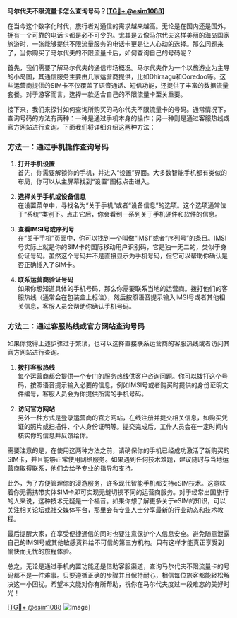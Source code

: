 **马尔代夫不限流量卡怎么查询号码？[[TG💪+ @esim1088](https://t.me/s/esim1088)]**

在当今这个数字化时代，旅行者对通信的需求越来越高。无论是在国内还是国外，拥有一个可靠的电话卡都是必不可少的。尤其是去像马尔代夫这样美丽的海岛国家旅游时，一张能够提供不限流量服务的电话卡更是让人心动的选择。那么问题来了，当你购买了马尔代夫的不限流量卡后，如何查询自己的号码呢？

首先，我们需要了解马尔代夫的通信市场概况。马尔代夫作为一个以旅游业为主导的小岛国，其通信服务主要由几家运营商提供，比如Dhiraagu和Ooredoo等。这些运营商提供的SIM卡不仅覆盖了语音通话、短信功能，还提供了丰富的数据流量套餐。对于游客而言，选择一款适合自己的不限流量卡至关重要。

接下来，我们来探讨如何查询所购买的马尔代夫不限流量卡的号码。通常情况下，查询号码的方法有两种：一种是通过手机本身的操作；另一种则是通过客服热线或官方网站进行查询。下面我们将详细介绍这两种方法：

### 方法一：通过手机操作查询号码

1. **打开手机设置**  
   首先，你需要解锁你的手机，并进入“设置”界面。大多数智能手机都有类似的布局，你可以从主屏幕找到“设置”图标点击进入。

2. **选择关于手机或设备信息**  
   在设置菜单中，寻找名为“关于手机”或者“设备信息”的选项。这个选项通常位于“系统”类别下。点击它后，你会看到一系列关于手机硬件和软件的信息。

3. **查看IMSI号或序列号**  
   在“关于手机”页面中，你可以找到一个叫做“IMSI”或者“序列号”的条目。IMSI号实际上就是你的SIM卡的国际移动用户识别码，它是独一无二的，类似于身份证号码。虽然这个号码并不是直接显示为手机号码，但它可以帮助你确认是否正确插入了SIM卡。

4. **联系运营商验证号码**  
   如果你想知道具体的手机号码，那么你需要联系当地的运营商。拨打他们的客服热线（通常会在包装盒上标注），然后按照语音提示输入IMSI号或者其他相关信息，客服人员会帮助你确认手机号码。

### 方法二：通过客服热线或官方网站查询号码

如果你觉得上述步骤过于繁琐，也可以选择直接联系运营商的客服热线或者访问其官方网站进行查询。

1. **拨打客服热线**  
   每个运营商都会提供一个专门的服务热线供客户咨询问题。你可以拨打这个号码，按照语音提示输入必要的信息，例如IMSI号或者购买时提供的身份证明文件编号，客服人员会为你提供所需的手机号码。

2. **访问官方网站**  
   另外一种方式是登录运营商的官方网站，在线注册并提交相关信息，如购买凭证的照片或扫描件、个人身份证明等。提交完成后，工作人员会在一定时间内核实你的信息并反馈给你。

需要注意的是，在使用这两种方法之前，请确保你的手机已经成功激活了新购买的SIM卡，并且能够正常使用网络服务。如果遇到任何技术难题，建议随时与当地运营商取得联系，他们会给予专业的指导和支持。

此外，为了方便管理你的漫游服务，许多现代智能手机都支持eSIM技术。这意味着你无需携带实体SIM卡即可实现无缝切换不同的运营商服务。对于经常出国旅行的人来说，这种技术无疑是一个福音。如果你想了解更多关于eSIM的知识，可以关注相关论坛或社交媒体平台，那里会有专业人士分享最新的行业动态和技术教程。

最后提醒大家，在享受便捷通信的同时也要注意保护个人信息安全。避免随意泄露自己的IMSI号或其他敏感资料给不可信的第三方机构。只有这样才能真正享受到愉快而无忧的旅程体验。

总之，无论是通过手机内置功能还是借助客服渠道，查询马尔代夫不限流量卡的号码都不是一件难事。只要遵循正确的步骤并且保持耐心，相信每位旅客都能轻松解决这一小困扰。希望本文能对你有所帮助，祝你在马尔代夫度过一段难忘的美好时光！

[[TG💪+ @esim1088](https://t.me/s/esim1088) ![Image](https://i.postimg.cc/4NQfJmqS/Snipaste-2025-05-13-00-14-12.png)]